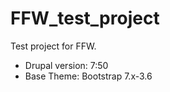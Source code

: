 # FFW_test_project

Test project for FFW.
  - Drupal version: 7:50
  - Base Theme: Bootstrap 7.x-3.6
